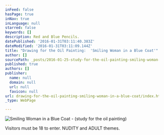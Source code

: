 ```yaml
---
inFeed: false
hasPage: true
inNav: true
inLanguage: null
starred: false
keywords: []
description: Red and Blue Pencils.
datePublished: '2016-01-31T03:11:40.383Z'
dateModified: '2016-01-31T03:11:09.144Z'
title: "Drawing for the Oil Painting:  'Smiling Woman in a Blue Coat'"
author: []
sourcePath: _posts/2016-01-25-study-for-the-oil-painting-smiling-woman-in-a-blue-coat.md
published: true
authors: []
publisher:
  name: null
  domain: null
  url: null
  favicon: null
url: drawing-for-the-oil-painting-smiling-woman-in-a-blue-coat/index.html
_type: WebPage

---
```

![Smiling Woman in a Blue Coat - (study for the oil painting)](https://s3-us-west-2.amazonaws.com/the-grid-img/p/d319ca91f2450fbb6a21db5169c28e0e873f7a65.jpg)

Visitors must be 18 to enter.  NUDITY and ADULT themes.